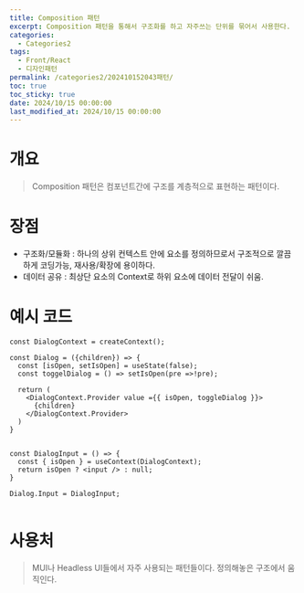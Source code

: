 ```yaml
---
title: Composition 패턴
excerpt: Composition 패턴을 통해서 구조화를 하고 자주쓰는 단위를 묶어서 사용한다.
categories:
  - Categories2
tags:
  - Front/React
  - 디자인패턴
permalink: /categories2/202410152043패턴/
toc: true
toc_sticky: true
date: 2024/10/15 00:00:00
last_modified_at: 2024/10/15 00:00:00
---
```

# 개요
> Composition 패턴은 컴포넌트간에 구조를 계층적으로 표현하는 패턴이다.


# 장점
- 구조화/모듈화 : 하나의 상위 컨텍스트 안에 요소를 정의하므로서 구조적으로 깔끔하게 코딩가능, 재사용/확장에 용이하다.
- 데이터 공유 : 최상단 요소의 Context로 하위 요소에 데이터 전달이 쉬움.


# 예시 코드
```tsx
const DialogContext = createContext();

const Dialog = ({children}) => {
  const [isOpen, setIsOpen] = useState(false);
  const toggelDialog = () => setIsOpen(pre =>!pre);

  return (
    <DialogContext.Provider value ={{ isOpen, toggleDialog }}>
      {children}
    </DialogContext.Provider>
  )
}


const DialogInput = () => {
  const { isOpen } = useContext(DialogContext);
  return isOpen ? <input /> : null;
}

Dialog.Input = DialogInput;


```


# 사용처
> MUI나 Headless UI들에서 자주 사용되는 패턴들이다. 정의해놓은 구조에서 움직인다.